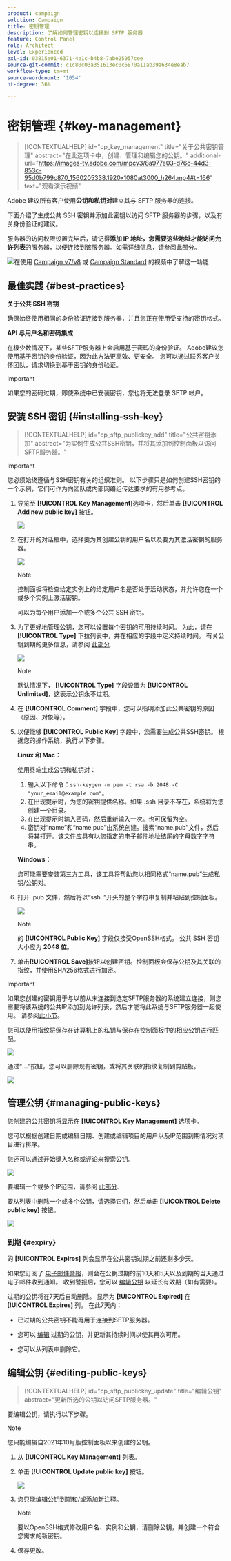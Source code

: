 ```yaml
---
product: campaign
solution: Campaign
title: 密钥管理
description: 了解如何管理密钥以连接到 SFTP 服务器
feature: Control Panel
role: Architect
level: Experienced
exl-id: 03815e01-6371-4e1c-b4b8-7abe25957cee
source-git-commit: c1c80c03a351613ec0c6870a11ab39a634e8eab7
workflow-type: tm+mt
source-wordcount: '1054'
ht-degree: 36%

---
```


# 密钥管理 {#key-management}

>[!CONTEXTUALHELP]
>id="cp_key_management"
>title="关于公共密钥管理"
>abstract="在此选项卡中，创建、管理和编辑您的公钥。"
>additional-url="https://images-tv.adobe.com/mpcv3/8a977e03-d76c-44d3-853c-95d0b799c870_1560205338.1920x1080at3000_h264.mp4#t=166" text="观看演示视频"

Adobe 建议所有客户使用&#x200B;**公钥和私钥对**&#x200B;建立其与 SFTP 服务器的连接。

下面介绍了生成公共 SSH 密钥并添加此密钥以访问 SFTP 服务器的步骤，以及有关身份验证的建议。

服务器的访问权限设置完毕后，请记得&#x200B;**添加 IP 地址，您需要这些地址才能访问允许列表**&#x200B;的服务器，以便连接到该服务器。如需详细信息，请参阅[此部分](../../instances-settings/using/ip-allow-listing-instance-access.md)。

![](assets/do-not-localize/how-to-video.png)在使用 [Campaign v7/v8](https://experienceleague.adobe.com/docs/campaign-classic-learn/control-panel/sftp-management/generate-ssh-key.html#sftp-management) 或 [Campaign Standard](https://experienceleague.adobe.com/docs/campaign-standard-learn/control-panel/sftp-management/generate-ssh-key.html#sftp-management) 的视频中了解这一功能

## 最佳实践 {#best-practices}

**关于公共 SSH 密钥**

确保始终使用相同的身份验证连接到服务器，并且您正在使用受支持的密钥格式。

**API 与用户名和密码集成**

在极少数情况下，某些SFTP服务器上会启用基于密码的身份验证。 Adobe建议您使用基于密钥的身份验证，因为此方法更高效、更安全。 您可以通过联系客户关怀团队，请求切换到基于密钥的身份验证。

>[!IMPORTANT]
>
>如果您的密码过期，即使系统中已安装密钥，您也将无法登录 SFTP 帐户。

## 安装 SSH 密钥 {#installing-ssh-key}

>[!CONTEXTUALHELP]
>id="cp_sftp_publickey_add"
>title="公共密钥添加"
>abstract="为实例生成公共SSH密钥，并将其添加到控制面板以访问SFTP服务器。"

>[!IMPORTANT]
>
>您必须始终遵循与SSH密钥有关的组织准则。 以下步骤只是如何创建SSH密钥的一个示例，它们可作为向团队或内部网络组传达要求的有用参考点。

1. 导览至 **[!UICONTROL Key Management]**&#x200B;选项卡，然后单击 **[!UICONTROL Add new public key]** 按钮。

   ![](assets/key0.png)

1. 在打开的对话框中，选择要为其创建公钥的用户名以及要为其激活密钥的服务器。

   ![](assets/key1.png)

   >[!NOTE]
   >
   >控制面板将检查给定实例上的给定用户名是否处于活动状态，并允许您在一个或多个实例上激活密钥。
   >
   >可以为每个用户添加一个或多个公共 SSH 密钥。

1. 为了更好地管理公钥，您可以设置每个密钥的可用持续时间。 为此，请在 **[!UICONTROL Type]** 下拉列表中，并在相应的字段中定义持续时间。 有关公钥到期的更多信息，请参阅 [此部分](#expiry).

   ![](assets/key_expiry.png)

   >[!NOTE]
   >
   >默认情况下， **[!UICONTROL Type]** 字段设置为 **[!UICONTROL Unlimited]**，这表示公钥永不过期。

1. 在 **[!UICONTROL Comment]** 字段中，您可以指明添加此公共密钥的原因（原因、对象等）。

1. 以便能够 **[!UICONTROL Public Key]** 字段中，您需要生成公共SSH密钥。 根据您的操作系统，执行以下步骤。

   **Linux 和 Mac：**

   使用终端生成公钥和私钥对：
   1. 输入以下命令：`ssh-keygen -m pem -t rsa -b 2048 -C "your_email@example.com"`。
   1. 在出现提示时，为您的密钥提供名称。如果 .ssh 目录不存在，系统将为您创建一个目录。
   1. 在出现提示时输入密码，然后重新输入一次。也可保留为空。
   1. 密钥对“name”和“name.pub”由系统创建。搜索“name.pub”文件，然后将其打开。该文件应具有以您指定的电子邮件地址结尾的字母数字字符串。

   **Windows：**

   您可能需要安装第三方工具，该工具将帮助您以相同格式“name.pub”生成私钥/公钥对。

1. 打开 .pub 文件，然后将以“ssh..”开头的整个字符串复制并粘贴到控制面板。

   ![](assets/publickey.png)

   >[!NOTE]
   >
   >的 **[!UICONTROL Public Key]** 字段仅接受OpenSSH格式。 公共 SSH 密钥大小应为 **2048 位**。

1. 单击&#x200B;**[!UICONTROL Save]**&#x200B;按钮以创建密钥。控制面板会保存公钥及其关联的指纹，并使用SHA256格式进行加密。

>[!IMPORTANT]
>
>如果您创建的密钥用于与以前从未连接到选定SFTP服务器的系统建立连接，则您需要将该系统的公共IP添加到允许列表，然后才能将此系统与SFTP服务器一起使用。 请参阅[此小节](ip-range-allow-listing.md)。

您可以使用指纹将保存在计算机上的私钥与保存在控制面板中的相应公钥进行匹配。

![](assets/fingerprint_compare.png)

通过“**...**”按钮，您可以删除现有密钥，或将其关联的指纹复制到剪贴板。

![](assets/key_options.png)

## 管理公钥 {#managing-public-keys}

您创建的公共密钥将显示在 **[!UICONTROL Key Management]** 选项卡。

您可以根据创建日期或编辑日期、创建或编辑项目的用户以及IP范围到期情况对项目进行排序。

您还可以通过开始键入名称或评论来搜索公钥。

![](assets/control_panel_key_management_sort.png)

要编辑一个或多个IP范围，请参阅 [此部分](#editing-public-keys).

要从列表中删除一个或多个公钥，请选择它们，然后单击 **[!UICONTROL Delete public key]** 按钮。

![](assets/control_panel_delete_key.png)

### 到期 {#expiry}

的 **[!UICONTROL Expires]** 列会显示在公共密钥过期之前还剩多少天。

如果您订阅了 [电子邮件警报](../../performance-monitoring/using/email-alerting.md)，则会在公钥过期的前10天和5天以及到期的当天通过电子邮件收到通知。 收到警报后，您可以 [编辑公钥](#editing-public-keys) 以延长有效期（如有需要）。

过期的公钥将在7天后自动删除。 显示为 **[!UICONTROL Expired]** 在 **[!UICONTROL Expires]** 列。 在此7天内：

* 已过期的公共密钥不能再用于连接到SFTP服务器。

* 您可以 [编辑](#editing-public-keys) 过期的公钥，并更新其持续时间以使其再次可用。

* 您可以从列表中删除它。

## 编辑公钥 {#editing-public-keys}

>[!CONTEXTUALHELP]
>id="cp_sftp_publickey_update"
>title="编辑公钥"
>abstract="更新所选的公钥以访问SFTP服务器。"

要编辑公钥，请执行以下步骤。

>[!NOTE]
>
>您只能编辑自2021年10月版控制面板以来创建的公钥。

1. 从 **[!UICONTROL Key Management]** 列表。
1. 单击 **[!UICONTROL Update public key]** 按钮。

   ![](assets/control_panel_edit_key.png)

1. 您只能编辑公钥到期和/或添加新注释。

   >[!NOTE]
   >
   >要以OpenSSH格式修改用户名、实例和公钥，请删除公钥，并创建一个符合您需求的新密钥。

1. 保存更改。
